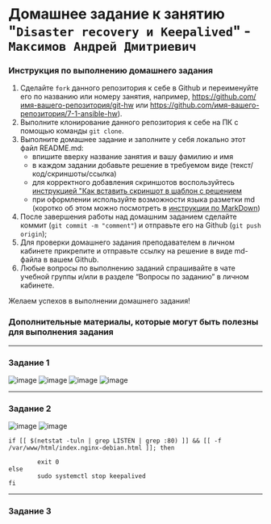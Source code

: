 # Домашнее задание к занятию "`Disaster recovery и Keepalived`" - `Максимов Андрей Дмитриевич`


### Инструкция по выполнению домашнего задания

   1. Сделайте `fork` данного репозитория к себе в Github и переименуйте его по названию или номеру занятия, например, https://github.com/имя-вашего-репозитория/git-hw или  https://github.com/имя-вашего-репозитория/7-1-ansible-hw).
   2. Выполните клонирование данного репозитория к себе на ПК с помощью команды `git clone`.
   3. Выполните домашнее задание и заполните у себя локально этот файл README.md:
      - впишите вверху название занятия и вашу фамилию и имя
      - в каждом задании добавьте решение в требуемом виде (текст/код/скриншоты/ссылка)
      - для корректного добавления скриншотов воспользуйтесь [инструкцией "Как вставить скриншот в шаблон с решением](https://github.com/netology-code/sys-pattern-homework/blob/main/screen-instruction.md)
      - при оформлении используйте возможности языка разметки md (коротко об этом можно посмотреть в [инструкции  по MarkDown](https://github.com/netology-code/sys-pattern-homework/blob/main/md-instruction.md))
   4. После завершения работы над домашним заданием сделайте коммит (`git commit -m "comment"`) и отправьте его на Github (`git push origin`);
   5. Для проверки домашнего задания преподавателем в личном кабинете прикрепите и отправьте ссылку на решение в виде md-файла в вашем Github.
   6. Любые вопросы по выполнению заданий спрашивайте в чате учебной группы и/или в разделе “Вопросы по заданию” в личном кабинете.
   
Желаем успехов в выполнении домашнего задания!
   
### Дополнительные материалы, которые могут быть полезны для выполнения задания



---

### Задание 1
![image](https://github.com/duha2060/Disaster-Recovery-keepalived/assets/80347708/7d4c1218-e32d-473f-b4db-b83940ba74ae)
![image](https://github.com/duha2060/Disaster-Recovery-keepalived/assets/80347708/349fde73-ecf6-475e-a780-3014dedca9b7)
![image](https://github.com/duha2060/Disaster-Recovery-keepalived/assets/80347708/afbb6a62-cb3a-4c78-aea1-e14653f82e4c)
![image](https://github.com/duha2060/Disaster-Recovery-keepalived/assets/80347708/53001674-8464-45cf-b7db-95b8dcb03393)



---
### Задание 2
![image](https://github.com/duha2060/Disaster-Recovery-keepalived/assets/80347708/0e973658-1597-4948-8e38-798e06f43644)
![image](https://github.com/duha2060/Disaster-Recovery-keepalived/assets/80347708/a2cbf417-c204-4628-9dcc-f3342a26db0d)

```
if [[ $(netstat -tuln | grep LISTEN | grep :80) ]] && [[ -f /var/www/html/index.nginx-debian.html ]]; then

        exit 0
else
        sudo systemctl stop keepalived
fi
```

---
### Задание 3







